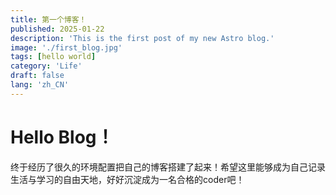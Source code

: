 ```yaml
---
title: 第一个博客！
published: 2025-01-22
description: 'This is the first post of my new Astro blog.'
image: './first_blog.jpg'
tags: [hello world]
category: 'Life'
draft: false
lang: 'zh_CN'
---
```


# Hello Blog！ 
终于经历了很久的环境配置把自己的博客搭建了起来！希望这里能够成为自己记录生活与学习的自由天地，好好沉淀成为一名合格的coder吧！